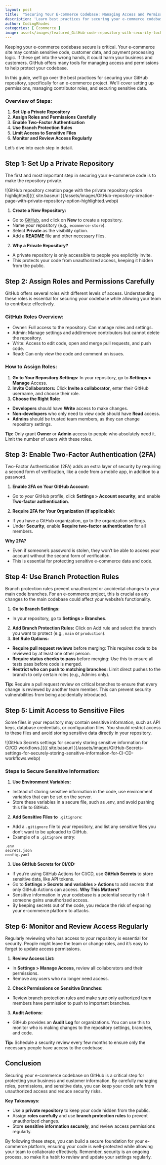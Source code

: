 ```yaml
---
layout: post
title:  "Securing Your E-commerce Codebase: Managing Access and Permissions in GitHub"
description: 'Learn best practices for securing your e-commerce codebase by effectively managing access, permissions, and collaboration settings in GitHub.'
author: CodingRhodes
categories: [ Ecommerce ]
image: assets/images/featured_GitHub-code-repository-with-security-locks-symbolizing-protected-access.webp
---
```

Keeping your e-commerce codebase secure is critical. Your e-commerce site may contain sensitive code, customer data, and payment processing logic. If these get into the wrong hands, it could harm your business and customers. GitHub offers many tools for managing access and permissions to help protect your codebase.

In this guide, we’ll go over the best practices for securing your GitHub repository, specifically for an e-commerce project. We’ll cover setting up permissions, managing contributor roles, and securing sensitive data.

### Overview of Steps:
1. **Set Up a Private Repository**
2. **Assign Roles and Permissions Carefully**
3. **Enable Two-Factor Authentication**
4. **Use Branch Protection Rules**
5. **Limit Access to Sensitive Files**
6. **Monitor and Review Access Regularly**

Let’s dive into each step in detail.

## Step 1: Set Up a Private Repository
The first and most important step in securing your e-commerce code is to make the repository private.

![GitHub repository creation page with the private repository option highlighted]({{ site.baseurl }}/assets/images/GitHub-repository-creation-page-with-private-repository-option-highlighted.webp)

1. **Create a New Repository:**
+ Go to [GitHub](https://github.com/), and click on **New** to create a repository.
+ Name your repository (e.g., `ecommerce-store`).
+ Select **Private** as the visibility option.
+ Add a **README** file and other necessary files.
2. **Why a Private Repository?**
+ A private repository is only accessible to people you explicitly invite.
+ This protects your code from unauthorized access, keeping it hidden from the public.

## Step 2: Assign Roles and Permissions Carefully
GitHub offers several roles with different levels of access. Understanding these roles is essential for securing your codebase while allowing your team to contribute effectively.

### GitHub Roles Overview:
+ Owner: Full access to the repository. Can manage roles and settings.
+ Admin: Manage settings and add/remove contributors but cannot delete the repository.
+ Write: Access to edit code, open and merge pull requests, and push code.
+ Read: Can only view the code and comment on issues.

### How to Assign Roles:
1. **Go to Your Repository Settings:**
In your repository, go to **Settings > Manage** Access.
2. **Invite Collaborators:**
Click **Invite a collaborator**, enter their GitHub username, and choose their role.
3. **Choose the Right Role:**
+ **Developers** should have **Write** access to make changes.
+ **Non-developers** who only need to view code should have **Read** access.
+ **Admins** should be trusted team members, as they can change repository settings.

**Tip:** Only grant **Owner** or **Admin** access to people who absolutely need it. Limit the number of users with these roles.

## Step 3: Enable Two-Factor Authentication (2FA)
Two-Factor Authentication (2FA) adds an extra layer of security by requiring a second form of verification, like a code from a mobile app, in addition to a password.
1. **Enable 2FA on Your GitHub Account:**
+ Go to your GitHub profile, click **Settings > Account security**, and enable **Two-factor authentication**.
2. **Require 2FA for Your Organization (if applicable):**
+ If you have a GitHub organization, go to the organization settings.
+ Under **Security**, enable **Require two-factor authentication** for all members.

**Why 2FA?**
+ Even if someone’s password is stolen, they won’t be able to access your account without the second form of verification.
+ This is essential for protecting sensitive e-commerce data and code.

## Step 4: Use Branch Protection Rules
Branch protection rules prevent unauthorized or accidental changes to your main code branches. For an e-commerce project, this is crucial as any changes to the main codebase could affect your website’s functionality.
1. **Go to Branch Settings:**
+ In your repository, go to **Settings > Branches**.
2. **Add Branch Protection Rules:**
Click on Add rule and select the branch you want to protect (e.g., `main` or `production`).
3. **Set Rule Options:**
+ **Require pull request reviews** before merging: This requires code to be reviewed by at least one other person.
+ **Require status checks to pass** before merging: Use this to ensure all tests pass before code is merged.
+ **Restrict who can push to matching branches:** Limit direct pushes to the branch to only certain roles (e.g., Admins only).

**Tip:** Require a pull request review on critical branches to ensure that every change is reviewed by another team member. This can prevent security vulnerabilities from being accidentally introduced.

## Step 5: Limit Access to Sensitive Files
Some files in your repository may contain sensitive information, such as API keys, database credentials, or configuration files. You should restrict access to these files and avoid storing sensitive data directly in your repository.

![GitHub Secrets settings for securely storing sensitive information for CI/CD workflows.]({{ site.baseurl }}/assets/images/GitHub-Secrets-settings-for-securely-storing-sensitive-information-for-CI-CD-workflows.webp)

### Steps to Secure Sensitive Information:
1. **Use Environment Variables:**
+ Instead of storing sensitive information in the code, use environment variables that can be set on the server.
+ Store these variables in a secure file, such as .env, and avoid pushing this file to GitHub.
2. **Add Sensitive Files to** `.gitignore`:
+ Add a `.gitignore` file to your repository, and list any sensitive files you don’t want to be uploaded to GitHub.
+ Example of a `.gitignore` entry:
```
.env
secrets.json
config.yaml
```
3. **Use GitHub Secrets for CI/CD:**
+ If you’re using GitHub Actions for CI/CD, use **GitHub Secrets** to store sensitive data, like API tokens.
+ Go to **Settings > Secrets and variables > Actions** to add secrets that only GitHub Actions can access.
**Why This Matters?**
+ Sensitive information in your codebase is a potential security risk if someone gains unauthorized access.
+ By keeping secrets out of the code, you reduce the risk of exposing your e-commerce platform to attacks.

## Step 6: Monitor and Review Access Regularly
Regularly reviewing who has access to your repository is essential for security. People might leave the team or change roles, and it’s easy to forget to update access permissions.
1. **Review Access List:**
+ In **Settings > Manage Access**, review all collaborators and their permissions.
+ Remove any users who no longer need access.
2. **Check Permissions on Sensitive Branches:**
+ Review branch protection rules and make sure only authorized team members have permission to push to important branches.
3. **Audit Actions:**
+ GitHub provides an **Audit Log** for organizations. You can use this to monitor who is making changes to the repository settings, branches, and code.

**Tip:** Schedule a security review every few months to ensure only the necessary people have access to the codebase.

## Conclusion
Securing your e-commerce codebase on GitHub is a critical step for protecting your business and customer information. By carefully managing roles, permissions, and sensitive data, you can keep your code safe from unauthorized access and reduce security risks.

**Key Takeaways:**
+ Use a **private repository** to keep your code hidden from the public.
+ Assign **roles carefully** and use **branch protection rules** to prevent unauthorized changes.
+ Store **sensitive information securely**, and review access permissions regularly.

By following these steps, you can build a secure foundation for your e-commerce platform, ensuring your code is well-protected while allowing your team to collaborate effectively. Remember, security is an ongoing process, so make it a habit to review and update your settings regularly.